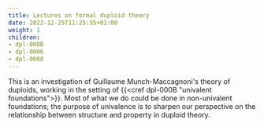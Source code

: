 ```yaml
---
title: Lectures on formal duploid theory
date: 2022-12-25T11:25:55+01:00
weight: 1
children:
- dpl-000B
- dpl-0006
- dpl-0008
---
```


This is an investigation of Guillaume Munch-Maccagnoni's theory of duploids, working in the setting of {{<cref dpl-000B "univalent foundations">}}. Most of what we do could be done in non-univalent foundations; the purpose of univalence is to sharpen our perspective on the relationship between structure and property in duploid theory.
